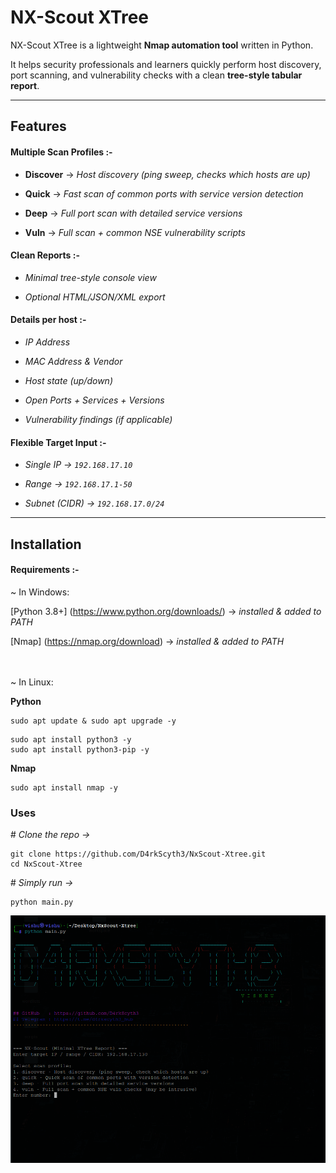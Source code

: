# NX-Scout XTree



NX-Scout XTree is a lightweight __Nmap automation tool__ written in Python.  

It helps security professionals and learners quickly perform host discovery, port scanning, and vulnerability checks with a clean __tree-style tabular report__.


---



## Features

#### Multiple Scan Profiles :-

* **Discover** -> *Host discovery (ping sweep, checks which hosts are up)*  

* **Quick** -> *Fast scan of common ports with service version detection*  

* **Deep** -> *Full port scan with detailed service versions* 

* **Vuln** -> *Full scan + common NSE vulnerability scripts*  
  
#### Clean Reports :-

* *Minimal tree-style console view*

* *Optional HTML/JSON/XML export*

#### Details per host :- 

- *IP Address*  

- *MAC Address \& Vendor*  

- *Host state (up/down)*  

- *Open Ports + Services + Versions*  

- *Vulnerability findings (if applicable)*  



#### Flexible Target Input :-

- *Single IP → `192.168.17.10`*  

- *Range → `192.168.17.1-50`*  

- *Subnet (CIDR) → `192.168.17.0/24`*  



---



## Installation



#### Requirements :-

\~ In Windows:

\[Python 3.8+] (https://www.python.org/downloads/) -> *installed \& added to PATH*

\[Nmap] (https://nmap.org/download) -> *installed \& added to PATH*

<br><br>
\~ In Linux:

**Python**
```
sudo apt update & sudo apt upgrade -y
```
```
sudo apt install python3 -y
sudo apt install python3-pip -y
```
**Nmap**
```
sudo apt install nmap -y
```
### Uses

\# *Clone the repo ->*  
```
git clone https://github.com/D4rkScyth3/NxScout-Xtree.git
cd NxScout-Xtree
```

\# *Simply run ->*
```
python main.py
```

![NxScout-Xtree](assets/nxscout-xtree.png)




